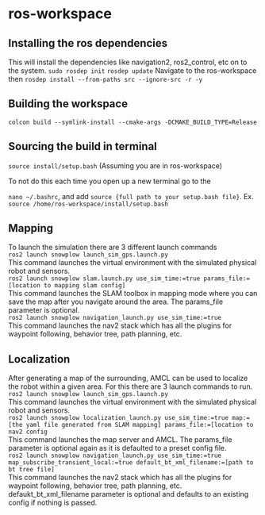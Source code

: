 # ros-workspace

## Installing the ros dependencies 
This will install the dependencies like navigation2, ros2_control, etc on to the system.
```sudo rosdep init```
```rosdep update```
Navigate to the ros-workspace then
```rosdep install --from-paths src --ignore-src -r -y```

## Building the workspace
```colcon build --symlink-install --cmake-args -DCMAKE_BUILD_TYPE=Release```

## Sourcing the build in terminal
```source install/setup.bash``` (Assuming you are in ros-workspace) 
</br>

To not do this each time you open up a new terminal go to the 

```nano ~/.bashrc```, and add ```source {full path to your setup.bash file}```. Ex. ```source /home/ros-workspace/install/setup.bash```

## Mapping
To launch the simulation there are 3 different launch commands
<br>
```ros2 launch snowplow launch_sim_gps.launch.py```
<br>
This command launches the virtual environment with the simulated physical robot and sensors.
<br>
```ros2 launch snowplow slam.launch.py use_sim_time:=true params_file:=[location to mapping slam config]``` 
<br>
This command launches the SLAM toolbox in mapping mode where you can save the map after you navigate around the area. The params_file parameter is optional.
<br>
```ros2 launch snowplow navigation_launch.py use_sim_time:=true```
<br>
This command launches the nav2 stack which has all the plugins for waypoint following, behavior tree, path planning, etc.

## Localization
After generating a map of the surrounding, AMCL can be used to localize the robot within a given area. For this there are 3 launch commands to run.
<br>
```ros2 launch snowplow launch_sim_gps.launch.py```
<br>
This command launches the virtual environment with the simulated physical robot and sensors. 
<br>
```ros2 launch snowplow localization_launch.py use_sim_time:=true map:=[the yaml file generated from SLAM mapping] params_file:=[location to nav2 config```
<br>
This command launches the map server and AMCL. The params_file parameter is optional again as it is defaulted to a preset config file. 
<br>
```ros2 launch snowplow navigation_launch.py use_sim_time:=true map_subscribe_transient_local:=true default_bt_xml_filename:=[path to bt tree file]```
<br>
This command launches the nav2 stack which has all the plugins for waypoint following, behavior tree, path planning, etc. defaukt_bt_xml_filename parameter is optional and defaults to an existing config if nothing is passed.
